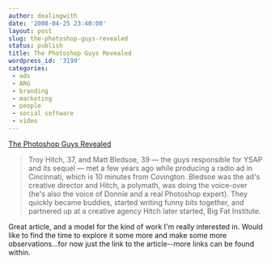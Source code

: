 ```yaml
---
author: dealingwith
date: '2008-04-25 23:40:00'
layout: post
slug: the-photoshop-guys-revealed
status: publish
title: The Photoshop Guys Revealed
wordpress_id: '3199'
categories:
 - ads
 - ARG
 - branding
 - marketing
 - people
 - social software
 - video
---
```


[The Photoshop Guys Revealed][1]

> Troy Hitch, 37, and Matt Bledsoe, 39 — the guys responsible for YSAP and its
sequel — met a few years ago while producing a radio ad in Cincinnati, which
is 10 minutes from Covington. Bledsoe was the ad's creative director and
Hitch, a polymath, was doing the voice-over (he's also the voice of Donnie and
a real Photoshop expert). They quickly became buddies, started writing funny
bits together, and partnered up at a creative agency Hitch later started, Big
Fat Institute.

Great article, and a model for the kind of work I'm really interested in.
Would like to find the time to explore it some more and make some more
observations...for now just the link to the article--more links can be found
within.

   [1]: http://www.time.com/time/business/article/0,8599,1734883,00.html

   

